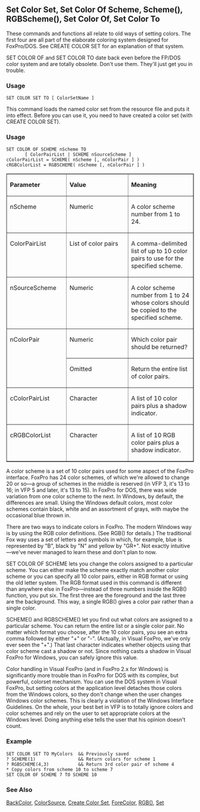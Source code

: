 ## Set Color Set, Set Color Of Scheme, Scheme(), RGBScheme(), Set Color Of, Set Color To

These commands and functions all relate to old ways of setting colors. The first four are all part of the elaborate coloring system designed for FoxPro/DOS. See CREATE COLOR SET for an explanation of that system.

SET COLOR OF and SET COLOR TO date back even before the FP/DOS color system and are totally obsolete. Don't use them. They'll just get you in trouble.

### Usage

```foxpro
SET COLOR SET TO [ ColorSetName ]
```

This command loads the named color set from the resource file and puts it into effect. Before you can use it, you need to have created a color set (with CREATE COLOR SET). 

### Usage

```foxpro
SET COLOR OF SCHEME nScheme TO
       [ ColorPairList | SCHEME nSourceScheme ]
cColorPairList = SCHEME( nScheme [, nColorPair ] )
cRGBColorList = RGBSCHEME( nScheme [, nColorPair ] )
```
<table border cellspacing=0 cellpadding=0 width=100%>
<tr>
  <td width=32% valign=top>
  <p><b>Parameter</b></p>
  </td>
  <td width=23% valign=top>
  <p><b>Value</b></p>
  </td>
  <td width=45% valign=top>
  <p><b>Meaning</b></p>
  </td>
 </tr>
<tr>
  <td width=32% valign=top>
  <p>nScheme</p>
  </td>
  <td width=23% valign=top>
  <p>Numeric</p>
  </td>
  <td width=45% valign=top>
  <p>A color scheme number from 1 to 24.</p>
  </td>
 </tr>
<tr>
  <td width=32% valign=top>
  <p>ColorPairList</p>
  </td>
  <td width=23% valign=top>
  <p>List of color pairs</p>
  </td>
  <td width=45% valign=top>
  <p>A comma-delimited list of up to 10 color pairs to use for the specified scheme.</p>
  </td>
 </tr>
<tr>
  <td width=32% valign=top>
  <p>nSourceScheme</p>
  </td>
  <td width=23% valign=top>
  <p>Numeric</p>
  </td>
  <td width=45% valign=top>
  <p>A color scheme number from 1 to 24 whose colors should be copied to the specified scheme.</p>
  </td>
 </tr>
<tr>
  <td width=32% rowspan=2 valign=top>
  <p>nColorPair</p>
  </td>
  <td width=23% valign=top>
  <p>Numeric</p>
  </td>
  <td width=45% valign=top>
  <p>Which color pair should be returned?</p>
  </td>
 </tr>
<tr>
  <td width=33% valign=top>
  <p>Omitted</p>
  </td>
  <td width=67% valign=top>
  <p>Return the entire list of color pairs.</p>
  </td>
 </tr>
<tr>
  <td width=32% valign=top>
  <p>cColorPairList</p>
  </td>
  <td width=23% valign=top>
  <p>Character</p>
  </td>
  <td width=45% valign=top>
  <p>A list of 10 color pairs plus a shadow indicator.</p>
  </td>
 </tr>
<tr>
  <td width=32% valign=top>
  <p>cRGBColorList</p>
  </td>
  <td width=23% valign=top>
  <p>Character</p>
  </td>
  <td width=45% valign=top>
  <p>A list of 10 RGB color pairs plus a shadow indicator.</p>
  </td>
 </tr>
</table>

A color scheme is a set of 10 color pairs used for some aspect of the FoxPro interface. FoxPro has 24 color schemes, of which we're allowed to change 20 or so&mdash;a group of schemes in the middle is reserved (in VFP 3, it's 13 to 16; in VFP 5 and later, it's 13 to 15). In FoxPro for DOS, there was wide variation from one color scheme to the next. In Windows, by default, the differences are small. Using the Windows default colors, most color schemes contain black, white and an assortment of grays, with maybe the occasional blue thrown in.

There are two ways to indicate colors in FoxPro. The modern Windows way is by using the RGB color definitions. (See RGB() for details.) The traditional Fox way uses a set of letters and symbols in which, for example, blue is represented by "B", black by "N" and yellow by "GR+". Not exactly intuitive&mdash;we've never managed to learn these and don't plan to now.

SET COLOR OF SCHEME lets you change the colors assigned to a particular scheme. You can either make the scheme exactly match another color scheme or you can specify all 10 color pairs, either in RGB format or using the old letter system. The RGB format used in this command is different than anywhere else in FoxPro&mdash;instead of three numbers inside the RGB() function, you put six. The first three are the foreground and the last three are the background. This way, a single RGB() gives a color pair rather than a single color.

SCHEME() and RGBSCHEME() let you find out what colors are assigned to a particular scheme. You can return the entire list or a single color pair. No matter which format you choose, after the 10 color pairs, you see an extra comma followed by either "+" or "-". (Actually, in Visual FoxPro, we've only ever seen the "+".)  That last character indicates whether objects using that color scheme cast a shadow or not. Since nothing casts a shadow in Visual FoxPro for Windows, you can safely ignore this value.

Color handling in Visual FoxPro (and in FoxPro 2.x for Windows) is significantly more trouble than in FoxPro for DOS with its complex, but powerful, colorset mechanism. You can use the DOS system in Visual FoxPro, but setting colors at the application level detaches those colors from the Windows colors, so they don't change when the user changes Windows color schemes. This is clearly a violation of the Windows Interface Guidelines. On the whole, your best bet in VFP is to totally ignore colors and color schemes and rely on the user to set appropriate colors at the Windows level. Doing anything else tells the user that his opinion doesn't count.

### Example

```foxpro
SET COLOR SET TO MyColors  && Previously saved
? SCHEME(1)                && Return colors for scheme 1
? RGBSCHEME(4,3)           && Return 3rd color pair of scheme 4
* Copy colors from scheme 10 to scheme 7
SET COLOR OF SCHEME 7 TO SCHEME 10
```
### See Also

[BackColor](s4g335.md), [ColorSource](s4g582.md), [Create Color Set](s4g106.md), [ForeColor](s4g335.md), [RGB()](s4g455.md), [Set](s4g126.md)